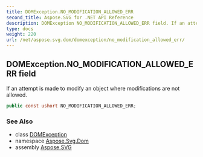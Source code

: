 ```yaml
---
title: DOMException.NO_MODIFICATION_ALLOWED_ERR
second_title: Aspose.SVG for .NET API Reference
description: DOMException NO_MODIFICATION_ALLOWED_ERR field. If an attempt is made to modify an object where modifications are not allowed
type: docs
weight: 220
url: /net/aspose.svg.dom/domexception/no_modification_allowed_err/
---
```

## DOMException.NO_MODIFICATION_ALLOWED_ERR field

If an attempt is made to modify an object where modifications are not allowed.

```csharp
public const ushort NO_MODIFICATION_ALLOWED_ERR;
```

### See Also

* class [DOMException](../)
* namespace [Aspose.Svg.Dom](../../../aspose.svg.dom/)
* assembly [Aspose.SVG](../../../)
